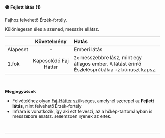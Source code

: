 #### 🟣 Fejlett látás (1)

<!-- tag: erzekfortely -->

Fajhoz felvehető Érzék-fortély.

Különlegesen éles a szemed, messzire ellátsz.

| |  Követelmény | Hatás  |
| :----------- | :-----------: | :----------- |
| Alapeset| - | Emberi látás |
| 1.fok | Kapcsolódó [Faj Háttér](../041_faj_hatterek.md) | `2x` messzebbre lász, mint egy átlagos ember. A látást érintő Észleléspróbákra `+2` bónuszt kapsz. |

<br />

**Megjegyzések**

- Felvételéhez olyan [Faj-Háttér](../041_faj_hatterek.md) szükséges, amelynél szerepel az **Fejlett látás**, mint felvehető Érzék-fortély
- Infrára is vonatkozik, így aki ezt felveszi, az a hőkép-tartományban is messzebbre ellátsz. Jellemzően ilyenek az elfek.

<br />

---
